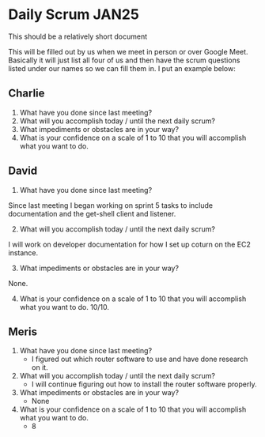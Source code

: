 # Daily Scrum JAN25

This should be a relatively short document

This will be filled out by us when we meet in person or over Google Meet. Basically it will just list all four of us and then have the scrum questions listed under our names so we can fill them in. I put an example below:

## Charlie

1. What have you done since last meeting?
2. What will you accomplish today / until the next daily scrum?
3. What impediments or obstacles are in your way?
4. What is your confidence on a scale of 1 to 10 that you will accomplish what you want to do.

## David

1. What have you done since last meeting?

Since last meeting I began working on sprint 5 tasks to include documentation and the get-shell client and listener.

2. What will you accomplish today / until the next daily scrum?

I will work on developer documentation for how I set up coturn on the EC2 instance.

3. What impediments or obstacles are in your way?

None.

4. What is your confidence on a scale of 1 to 10 that you will accomplish what you want to do.
10/10.

## Meris

1. What have you done since last meeting?
   - I figured out which router software to use and have done research on it.
3. What will you accomplish today / until the next daily scrum?
   - I will continue figuring out how to install the router software properly.
5. What impediments or obstacles are in your way?
   - None
7. What is your confidence on a scale of 1 to 10 that you will accomplish what you want to do.
   - 8
